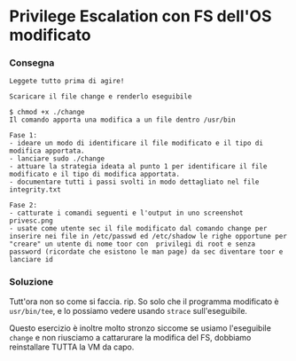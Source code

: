# Privilege Escalation con FS dell'OS modificato

### Consegna
```
Leggete tutto prima di agire!

Scaricare il file change e renderlo eseguibile

$ chmod +x ./change
Il comando apporta una modifica a un file dentro /usr/bin

Fase 1:
- ideare un modo di identificare il file modificato e il tipo di modifica apportata.
- lanciare sudo ./change
- attuare la strategia ideata al punto 1 per identificare il file modificato e il tipo di modifica apportata.
- documentare tutti i passi svolti in modo dettagliato nel file integrity.txt

Fase 2:
- catturate i comandi seguenti e l'output in uno screenshot privesc.png
- usate come utente sec il file modificato dal comando change per inserire nei file in /etc/passwd ed /etc/shadow le righe opportune per "creare" un utente di nome toor con  privilegi di root e senza password (ricordate che esistono le man page) da sec diventare toor e lanciare id
```

### Soluzione

Tutt'ora non so come si faccia. rip.
So solo che il programma modificato è `usr/bin/tee`, e lo possiamo vedere usando `strace` sull'eseguibile.  

Questo esercizio è inoltre molto stronzo siccome se usiamo l'eseguibile `change` e non riusciamo a cattarurare la modifica del FS, dobbiamo reinstallare TUTTA la VM da capo.   